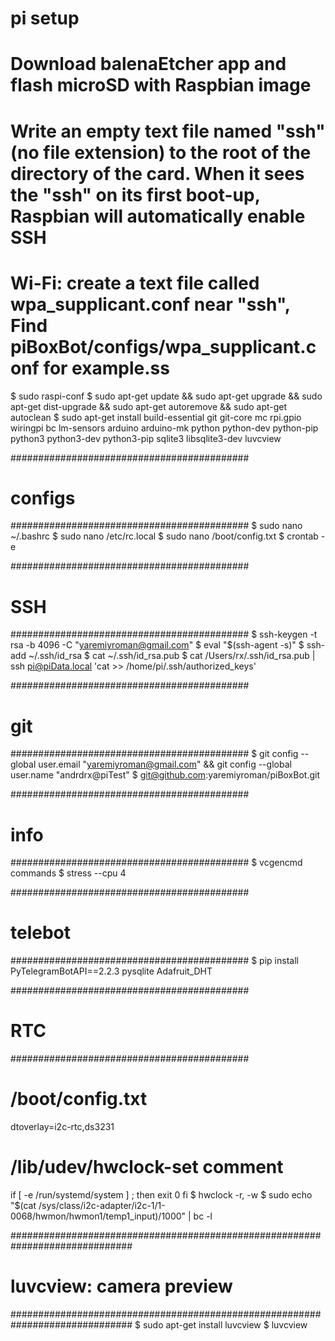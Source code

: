 # pi setup ###########################################################################
# Download balenaEtcher app and flash microSD with Raspbian image
# Write an empty text file named "ssh" (no file extension) to the root of the directory of the card. When it sees the "ssh" on its first boot-up, Raspbian will automatically enable SSH
# Wi-Fi: create a text file called wpa_supplicant.conf near "ssh", Find piBoxBot/configs/wpa_supplicant.conf for example.ss
$ sudo raspi-conf
$ sudo apt-get update && sudo apt-get upgrade && sudo apt-get dist-upgrade && sudo apt-get autoremove && sudo apt-get autoclean
$ sudo apt-get install build-essential git git-core mc rpi.gpio wiringpi bc lm-sensors arduino arduino-mk python python-dev python-pip python3 python3-dev python3-pip sqlite3 libsqlite3-dev luvcview

###########################################
# configs
###########################################
$ sudo nano ~/.bashrc
$ sudo nano /etc/rc.local
$ sudo nano /boot/config.txt
$ crontab -e

###########################################
# SSH
###########################################
$ ssh-keygen -t rsa -b 4096 -C "yaremiyroman@gmail.com"
$ eval "$(ssh-agent -s)"
$ ssh-add ~/.ssh/id_rsa
$ cat ~/.ssh/id_rsa.pub
$ cat /Users/rx/.ssh/id_rsa.pub | ssh pi@piData.local 'cat >> /home/pi/.ssh/authorized_keys'

###########################################
# git
###########################################
$ git config --global user.email "yaremiyroman@gmail.com" && git config --global user.name "andrdrx@piTest"
$ git@github.com:yaremiyroman/piBoxBot.git

###########################################
# info
###########################################
$ vcgencmd commands
$ stress --cpu 4

###########################################
# telebot
###########################################
$ pip install PyTelegramBotAPI==2.2.3 pysqlite Adafruit_DHT

###########################################
# RTC
###########################################
# /boot/config.txt
dtoverlay=i2c-rtc,ds3231
# /lib/udev/hwclock-set comment
if [ -e /run/systemd/system ] ; then
   exit 0
fi
$ hwclock -r, -w
$ sudo echo "$(cat /sys/class/i2c-adapter/i2c-1/1-0068/hwmon/hwmon1/temp1_input)/1000" | bc -l

##############################################################################
# luvcview: camera preview
##############################################################################
$ sudo apt-get install luvcview
$ luvcview
